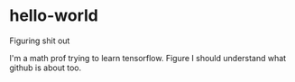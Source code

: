 # hello-world
Figuring shit out

I'm a math prof trying to learn tensorflow. Figure I should understand what github is about too.
